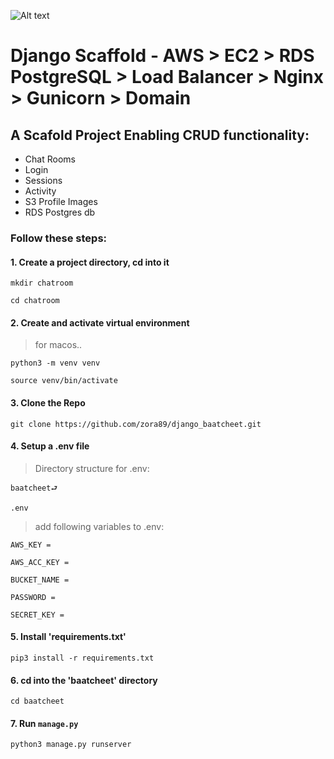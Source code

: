 <img
  src="https://www.canva.com/design/DAFHXCwBsC0/LH7v9hEnP7VsGIk67SZUkA/view?utm_content=DAFHXCwBsC0&utm_campaign=designshare&utm_medium=link2&utm_source=sharebutton"
  alt="Alt text"
  title="Optional title"
  style="display: inline-block; margin: 0 auto; max-width: 300px">

# Django Scaffold - AWS > EC2 > RDS PostgreSQL > Load Balancer > Nginx > Gunicorn > Domain

## A Scafold Project Enabling CRUD functionality:

- Chat Rooms
- Login
- Sessions 
- Activity
- S3 Profile Images 
- RDS Postgres db

### Follow these steps:

#### 1. Create a project directory, cd into it

    mkdir chatroom  

    cd chatroom  

#### 2. Create and activate virtual environment 

> for macos..

    python3 -m venv venv    

    source venv/bin/activate    

#### 3. Clone the Repo

    git clone https://github.com/zora89/django_baatcheet.git

#### 4. Setup a .env file 

> Directory structure for .env:

    baatcheet⮐

    .env


> add following variables to .env: 

    AWS_KEY =      

    AWS_ACC_KEY = 

    BUCKET_NAME = 

    PASSWORD =

    SECRET_KEY =

#### 5. Install 'requirements.txt'

    pip3 install -r requirements.txt    

#### 6. cd into the 'baatcheet' directory 

    cd baatcheet    

#### 7. Run ```manage.py```

    python3 manage.py runserver 
